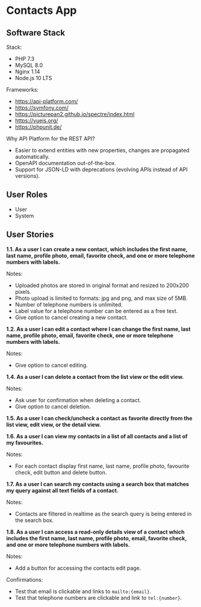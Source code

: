 # Contacts App

## Software Stack

Stack:
- PHP 7.3
- MySQL 8.0
- Nginx 1.14
- Node.js 10 LTS

Frameworks:
- https://api-platform.com/
- https://symfony.com/
- https://picturepan2.github.io/spectre/index.html
- https://vuejs.org/
- https://phpunit.de/

Why API Platform for the REST API?
- Easier to extend entities with new properties, changes are propagated automatically.
- OpenAPI documentation out-of-the-box.
- Support for JSON-LD with deprecations (evolving APIs instead of API versions).

## User Roles

- User
- System

## User Stories

**1.1. As a user I can create a new contact, which includes the first name, last name, profile photo, email, favorite 
check, and one or more telephone numbers with labels.**

Notes:
- Uploaded photos are stored in original format and resized to 200x200 pixels.
- Photo upload is limited to formats: jpg and png, and max size of 5MB.
- Number of telephone numbers is unlimited.
- Label value for a telephone number can be entered as a free text.
- Give option to cancel creating a new contact.

**1.2. As a user I can edit a contact where I can change the first name, last name, profile photo, email, favorite check, 
one or more telephone numbers with labels.**

Notes:
- Give option to cancel editing.

**1.4. As a user I can delete a contact from the list view or the edit view.**

Notes:
- Ask user for confirmation when deleting a contact.
- Give option to cancel deletion.

**1.5. As a user I can check/uncheck a contact as favorite directly from the list view, edit view, or the detail view.**

**1.6. As a user I can view my contacts in a list of all contacts and a list of my favourites.**

Notes:
- For each contact display first name, last name, profile photo, favourite check, edit button and delete button.

**1.7. As a user I can search my contacts using a search box that matches my query against all text fields of a contact.**

Notes:
- Contacts are filtered in realtime as the search query is being entered in the search box.

**1.8. As a user I can access a read-only details view of a contact which includes the first name, last name,
profile photo, email, favorite check, and one or more telephone numbers with labels.**

Notes:
- Add a button for accessing the contacts edit page.

Confirmations:
- Test that email is clickable and links to `mailto:{email}`.
- Test that telephone numbers are clickable and link to `tel:{number}`.
